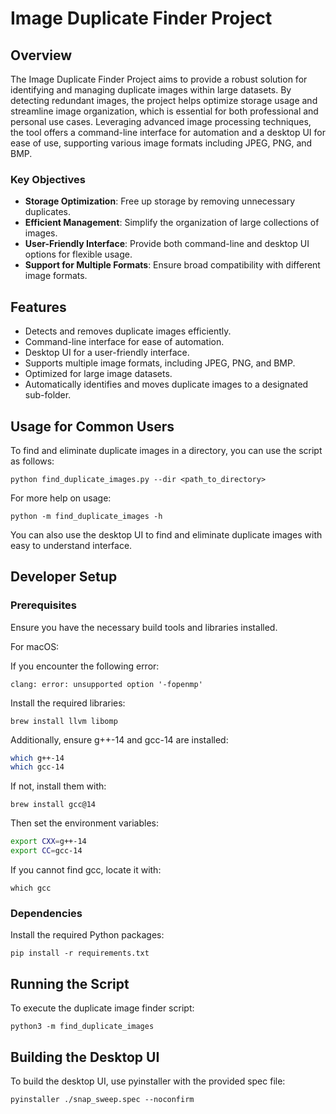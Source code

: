 # Image Duplicate Finder Project

## Overview

The Image Duplicate Finder Project aims to provide a robust solution for identifying and managing duplicate images within large datasets. By detecting redundant images, the project helps optimize storage usage and streamline image organization, which is essential for both professional and personal use cases. Leveraging advanced image processing techniques, the tool offers a command-line interface for automation and a desktop UI for ease of use, supporting various image formats including JPEG, PNG, and BMP.

### Key Objectives

- **Storage Optimization**: Free up storage by removing unnecessary duplicates.
- **Efficient Management**: Simplify the organization of large collections of images.
- **User-Friendly Interface**: Provide both command-line and desktop UI options for flexible usage.
- **Support for Multiple Formats**: Ensure broad compatibility with different image formats.

## Features

- Detects and removes duplicate images efficiently.
- Command-line interface for ease of automation.
- Desktop UI for a user-friendly interface.
- Supports multiple image formats, including JPEG, PNG, and BMP.
- Optimized for large image datasets.
- Automatically identifies and moves duplicate images to a designated sub-folder.

## Usage for Common Users

To find and eliminate duplicate images in a directory, you can use the script as follows:

`python find_duplicate_images.py --dir <path_to_directory>`

For more help on usage:

`python -m find_duplicate_images -h`

You can also use the desktop UI to find and eliminate duplicate images with easy to understand interface.

## Developer Setup

### Prerequisites

Ensure you have the necessary build tools and libraries installed.

For macOS:

If you encounter the following error:

`clang: error: unsupported option '-fopenmp'`

Install the required libraries:

`brew install llvm libomp`

Additionally, ensure g++-14 and gcc-14 are installed:

```bash
which g++-14
which gcc-14
```

If not, install them with:

`brew install gcc@14`

Then set the environment variables:

```bash
export CXX=g++-14
export CC=gcc-14
```

If you cannot find gcc, locate it with:

`which gcc`

### Dependencies

Install the required Python packages:

`pip install -r requirements.txt`

## Running the Script

To execute the duplicate image finder script:

`python3 -m find_duplicate_images`

## Building the Desktop UI

To build the desktop UI, use pyinstaller with the provided spec file:

`pyinstaller ./snap_sweep.spec --noconfirm`
